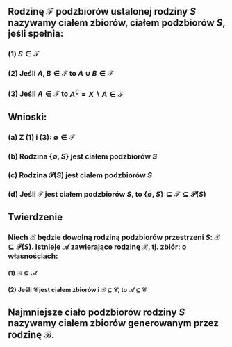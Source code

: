 ## Rodzinę $\mathcal{F}$ podzbiorów ustalonej rodziny $S$ nazywamy **ciałem zbiorów**, **ciałem podzbiorów $S$**, jeśli spełnia:
### (1) $S \in \mathcal{F}$
### (2) Jeśli $A,B \in \mathcal{F}$ to $A\cup B \in \mathcal{F}$
### (3) Jeśli $A  \in \mathcal{F}$ to $A^{\complement}=X\backslash A \in \mathcal{F}$ 
## Wnioski:
### (a) Z (1) i (3):  $\emptyset \in \mathcal{F}$
### (b) Rodzina $\{\emptyset, S\}$ jest ciałem podzbiorów $S$
### (c) Rodzina $\mathcal{P}(S)$ jest ciałem podzbiorów $S$
### (d) Jeśli $\mathcal{F}$ jest ciałem podzbiorów $S$, to $\{\emptyset,S\} \subseteq \mathcal{F} \subseteq \mathcal{P}(S)$ 
## **Twierdzenie**
### Niech $\mathcal{B}$ będzie dowolną rodziną podzbiorów przestrzeni $S$:  $\mathcal{B} \subseteq \mathcal{P}(S)$. Istnieje $\mathcal{A}$ zawierające rodzinę $\mathcal{B}$, tj. zbiór: o własnościach:
#### (1) $\mathcal{B}\subseteq \mathcal{A}$
#### (2) Jeśli $\mathcal{C}$ jest ciałem zbiorów i $\mathcal{B} \subseteq \mathcal{C}$, to $\mathcal{A} \subseteq \mathcal{C}$
## Najmniejsze ciało podzbiorów rodziny $S$ nazywamy **ciałem zbiorów generowanym przez rodzinę $\mathcal{B}$**.